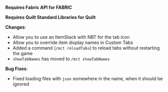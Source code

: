 **Requires Fabric API for FABRIC**

**Requires Quilt Standard Libraries for Quilt**

**Changes**:

* Allow you to use an ItemStack with NBT for the tab icon
* Allow you to override item display names in Custom Tabs
* Added a command (`/mct reloadTabs`) to reload tabs without restarting the game
* `showTabNames` has moved to `/mct showTabNames`

**Bug Fixes**:

* Fixed loading files with `json` somewhere in the name, when it should be ignored
